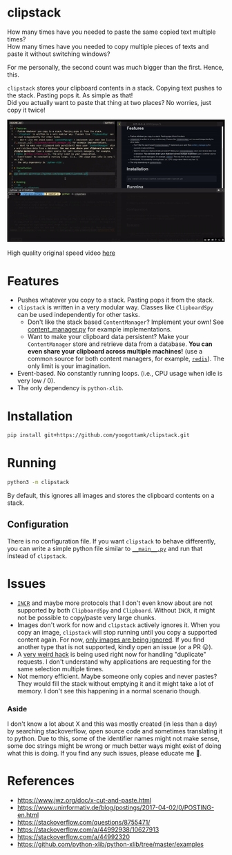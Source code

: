 # clipstack
How many times have you needed to paste the same copied text multiple times?  
How many times have you needed to copy multiple pieces of texts and paste it without switching windows?

For me personally, the second count was much bigger than the first. Hence, this.

`clipstack` stores your clipboard contents in a stack. Copying text pushes to the stack. Pasting pops it. As simple as that!  
Did you actually want to paste that thing at two places? No worries, just copy it twice!

![demo](.demos/demo.gif)

High quality original speed video [here](.demos/demo.mp4)

# Features
 - Pushes whatever you copy to a stack. Pasting pops it from the stack.
 - `clipstack` is written in a very modular way. Classes like `ClipboardSpy` can be used independently for other tasks.
   - Don't like the stack based `ContentManager`? Implement your own! See [content\_manager.py](./clipstack/content_manager.py) for example implementations.
   - Want to make your clipboard data persistent? Make your `ContentManager` store and retrieve data from a database. **You can even share your clipboard across multiple machines!** (use a common source for both content managers, for example, [`redis`](https://redis.io/)). The only limit is your imagination.
 - Event-based. No constantly running loops. (i.e., CPU usage when idle is very low / 0).
 - The only dependency is `python-xlib`.

# Installation
```sh
pip install git+https://github.com/yoogottamk/clipstack.git
```

# Running
```sh
python3 -m clipstack
```
By default, this ignores all images and stores the clipboard contents on a stack.

## Configuration
There is no configuration file. If you want `clipstack` to behave differently, you can write a simple python file similar to [`__main__.py`](./clipstack/__main__.py) and run that instead of `clipstack`.

# Issues
   - [`INCR`](https://www.x.org/releases/X11R7.6/doc/xorg-docs/specs/ICCCM/icccm.html#incr_properties) and maybe more protocols that I don't even know about are not supported by both `ClipboardSpy` and `Clipboard`. Without `INCR`, it might not be possible to copy/paste very large chunks.
 - Images don't work for now and `clipstack` actively ignores it. When you copy an image, `clipstack` will stop running until you copy a supported content again. For now, [only images are being ignored](./clipstack/__main__.py). If you find another type that is not supported, kindly open an issue (or a PR 😛).
 - A [very weird hack](https://github.com/YoogottamK/clipstack/blob/871f4e95594d1995c9cbb80d09c44ebe3c7afe18/clipstack/clipboard.py#L106-L124) is being used right now for handling "duplicate" requests. I don't understand why applications are requesting for the same selection multiple times.
 - Not memory efficient. Maybe someone only copies and never pastes? They would fill the stack without emptying it and it might take a lot of memory. I don't see this happening in a normal scenario though.

### Aside
I don't know a lot about X and this was mostly created (in less than a day) by searching stackoverflow, open source code and sometimes translating it to python. Due to this, some of the identifier names might not make sense, some doc strings might be wrong or much better ways might exist of doing what this is doing. If you find any such issues, please educate me 🙏.

# References
 - https://www.jwz.org/doc/x-cut-and-paste.html
 - https://www.uninformativ.de/blog/postings/2017-04-02/0/POSTING-en.html
 - https://stackoverflow.com/questions/8755471/
 - https://stackoverflow.com/a/44992938/10627913
 - https://stackoverflow.com/a/44992320
 - https://github.com/python-xlib/python-xlib/tree/master/examples
